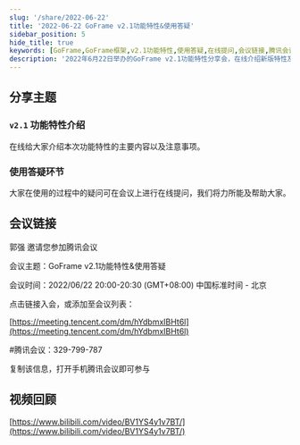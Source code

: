 ```yaml
---
slug: '/share/2022-06-22'
title: '2022-06-22 GoFrame v2.1功能特性&使用答疑'
sidebar_position: 5
hide_title: true
keywords: [GoFrame,GoFrame框架,v2.1功能特性,使用答疑,在线提问,会议链接,腾讯会议,视频回顾,郭强,开发者分享]
description: '2022年6月22日举办的GoFrame v2.1功能特性分享会，在线介绍新版特性及使用答疑。会议由郭强主持，使用腾讯会议进行。参与者可在线提问，解决在使用GoFrame框架过程中的疑惑，并提供视频回顾链接，帮助用户更好地掌握GoFrame v2.1版本的更新与应用。'
---
```


## 分享主题

### `v2.1` 功能特性介绍

在线给大家介绍本次功能特性的主要内容以及注意事项。

### 使用答疑环节

大家在使用的过程中的疑问可在会议上进行在线提问，我们将力所能及帮助大家。

## 会议链接

郭强 邀请您参加腾讯会议

会议主题：GoFrame v2.1功能特性&使用答疑

会议时间：2022/06/22 20:00-20:30 (GMT+08:00) 中国标准时间 - 北京

点击链接入会，或添加至会议列表：

[https://meeting.tencent.com/dm/hYdbmxIBHt6l](https://meeting.tencent.com/dm/hYdbmxIBHt6l)

#腾讯会议：329-799-787

复制该信息，打开手机腾讯会议即可参与

## 视频回顾

[https://www.bilibili.com/video/BV1YS4y1v7BT/](https://www.bilibili.com/video/BV1YS4y1v7BT/)